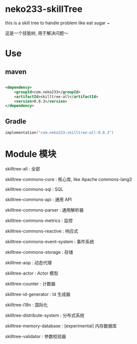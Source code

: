 # neko233-skillTree

this is a skill tree to handle problem like eat sugar ~

这是一个技能树, 用于解决问题～

# Use

## maven

```xml

<dependency>
    <groupId>com.neko233</groupId>
    <artifactId>skilltree-all</artifactId>
    <version>0.0.3</version>
</dependency>
```

## Gradle

```kotlin
implementation("com.neko233:skilltree-all:0.0.3")
```

# Module 模块

skilltree-all : 全部

skilltree-commons-core : 核心库, like Apache commons-lang3

skilltree-commons-sql : SQL

skilltree-commons-api : 通用 API

skilltree-commons-parser : 通用解析器

skilltree-commons-metrics : 监控

skilltree-commons-reactive : 响应式

skilltree-commons-event-system : 事件系统

skilltree-commons-storage : 存储 

skilltree-aop : 动态代理

skilltree-actor : Actor 模型

skilltree-counter : 计数器

skilltree-id-generator : Id 生成器

skilltree-i18n : 国际化

skilltree-distribute-system : 分布式系统

skilltree-memory-database : [experimental] 内存数据库

skilltree-validator : 参数校验器


